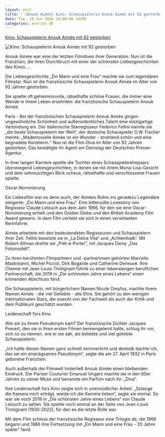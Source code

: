 ```yaml
---
layout: post
title: " [Anouk Aimée] Kino: Schauspielerin Anouk Aimée mit 92 gestorben"
date: Tue, 18 Jun 2024 14:00:00 +0200
categories: entries DE
---
```

[Kino: Schauspielerin Anouk Aimée mit 92 gestorben](https://www.mz.de/kultur/tv-und-streaming/schauspielerin-anouk-aimee-mit-92-gestorben-3865750)

![Kino: Schauspielerin Anouk Aimée mit 92 gestorben](https://bmg-images.forward-publishing.io/2024/06/18/25fb1c15-74c1-44b6-ab31-3f01e1c1816c.jpeg?rect=0%2C107%2C2048%2C1152&w=1024)

Anouk Aimée war eine der letzten Filmdiven ihrer Generation. Nun ist die Französin, die ihren Durchbruch mit einer der schönsten Liebesgeschichten des Kinos ...

Die Liebesgeschichte „Ein Mann und eine Frau“ machte sie zum legendären Filmstar. Nun ist die französische Schauspielerin Anouk Aimée im Alter von 92 Jahren gestorben.

Sie spielte oft geheimnisvolle, rätselhafte schöne Frauen, die immer eine Wende in ihrem Leben ersehnten: die französische Schauspielerin Anouk Aimée.

Paris - Bei der französischen Schauspielerin Anouk Aimée gingen ungewöhnliche Schönheit und außerordentliches Talent eine einzigartige Verbindung ein. Der italienische Starregisseur Federico Fellini nannte sie „die beste Schauspielerin der Welt“, der deutsche Schauspieler O.W. Fischer meinte: „Mademoiselle Aimée ist ein Wunder - strahlend schön und eine begnadete Künstlerin.“ Nun ist die Film-Diva im Alter von 92 Jahren gestorben. Das bestätigte ihr Agent am Dienstag der Deutschen Presse-Agentur.

In ihrer langen Karriere spielte die Tochter eines Schauspielerehepaars überwiegend Liebesgeschichten, in denen sie mit ihrem Mona-Lisa-Gesicht und dem sehnsüchtigen Blick scheue, rätselhafte und verschlossene Frauen spielte.

Oscar-Nominierung

Ein Liebesfilm war es denn auch, der Aimées Ruhm ins geradezu Legendäre steigerte: „Ein Mann und eine Frau“. Eine bittersüße Lovestory von Regisseur Claude Lelouch aus dem Jahr 1966, für den sie eine Oscar-Nominierung erhielt und den Golden Globe und den British Academy Film Award gewann. In dem Film verliebt sie sich in einen verwitweten Rennfahrer.

Aimée arbeitete mit den bedeutendsten Regisseuren und Schauspielern ihrer Zeit. Fellini besetzte sie in „La Dolce Vita“ und „Achteinhalb“. Mit Robert Altman drehte sie „Prêt-à-Porter“, mit Jacques Demy „Das Fotomodell“.

Zu ihren berühmten Filmpartnern und -partnerinnen gehörten Marcello Mastroianni, Michel Piccoli, Dirk Bogarde und Catherine Deneuve. Ihre Chemie mit Jean-Louis Trintignant führte zu einer lebenslangen beruflichen Partnerschaft, die 2019 in „Die schönsten Jahre eines Lebens“ einen krönenden Abschluss fand.

Die Schauspielerin, mit bürgerlichem Namen Nicole Dreyfus, machte ihrem Namen Aimée - die viel Geliebte - alle Ehre. Sie gehört zu den wenigen internationalen Stars, die sowohl von der Fachwelt als auch der Kritik und dem Publikum geschätzt wurden.

Leidenschaft fürs Kino

Wie sie zu ihrem Pseudonym kam? Der französische Dichter Jacques Prevert, den sie in ihren ersten Filmen kennengelernt hatte, schlug ihr vor, sich so zu nennen, wie er sie sah, als beliebte und viel geliebte Schauspielerin.

„Ich hatte diesen Namen ganz schnell verinnerlicht und deshalb dachte ich, das sei ein einprägsames Pseudonym“, sagte die am 27. April 1932 in Paris geborene Französin.

Auch außerhalb der Filmwelt hinterließ Anouk Aimée einen bleibenden Eindruck. Der Pariser Couturier Emanuel Ungaro machte sie in den 80er Jahren zu seiner Muse und benannte ein Parfüm nach ihr: „Diva“.

Ihre Leidenschaft fürs Kino zeigte sich in unermüdlicher Arbeit. „Solange die Kamera mich erträgt, werde ich die Kamera lieben“, sagte sie einmal. So war sie noch 2019 in „Die schönsten Jahre eines Lebens“ von Claude Lelouch zu sehen. Sie spielte noch einmal an der Seite von Jean-Louis Trintignant (1930-2022), für den es die letzte Rolle war.

Mit dem Film schloss der französische Regisseur eine Trilogie ab, die 1966 begann und 1986 ihre Fortsetzung mit „Ein Mann und eine Frau - 20 Jahre später“ fand.

